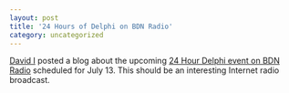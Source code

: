 ```yaml
---
layout: post
title: '24 Hours of Delphi on BDN Radio'
category: uncategorized
---
```


[David I](http://homepages.borland.com/davidi/) posted a blog about the upcoming [24 Hour Delphi event on BDN Radio](http://blogs.borland.com/davidi/archive/2005/06/28/20009.aspx) scheduled for July 13.  This should be an interesting Internet radio broadcast.
